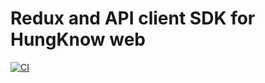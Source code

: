 # Redux and API client SDK for HungKnow web

[![CI](https://github.com/masterhung0112/hkclient-ts/workflows/CI/badge.svg)](https://github.com/masterhung0112/hkclient-ts/actions?query=workflow%3ACI)